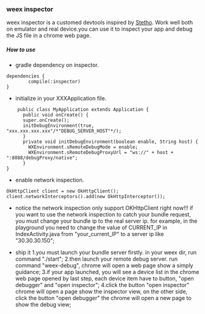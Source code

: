 ### weex inspector

weex inspector is a customed devtools inspired by [Stetho](https://github.com/facebook/stetho). Work well both on emulator and real device.you can use it to inspect your app and debug the JS file in a chrome web page.

##### How to use

- gradle dependency on inspector.
````
dependencies {
        compile(:inspector)
}
````

- initialize in your XXXApplication file.
````
    public class MyApplication extends Application {
      public void onCreate() {
      super.onCreate();
      initDebugEnvironment(true, "xxx.xxx.xxx.xxx"/*"DEBUG_SERVER_HOST"*/);
      }
      private void initDebugEnvironment(boolean enable, String host) {
        WXEnvironment.sRemoteDebugMode = enable;
        WXEnvironment.sRemoteDebugProxyUrl = "ws://" + host + ":8088/debugProxy/native";
      }
}
````

- enable network inspection.
````
OkHttpClient client = new OkHttpClient();
client.networkInterceptors().add(new OkHttpInterceptor());
````

- notice
  the network inspection only support OKHttpClient right now!!!
  if you want to use the network inspection to catch your bundle request, you must change your bundle ip to the real server ip. for example, in the playground you need to change the value of CURRENT_IP in IndexActivity.java from "your_current_IP" to a server ip like "30.30.30.150";
 
- ship it
  1.you must launch your bundle server firstly. in your weex dir, run command "./start";
  2.then launch your remote debug server. run command "weex-debug", chrome will open a web page show a simply guidance;
  3.if your app launched, you will see a device list in the chrome web page opened by last step, each device item have to button, "open debugger" and "open inspector";
  4.click the button "open inspector" chrome will open a page show the inspector view, on the other side, click the button "open debugger" the chrome will open a new page to show the debug view;
